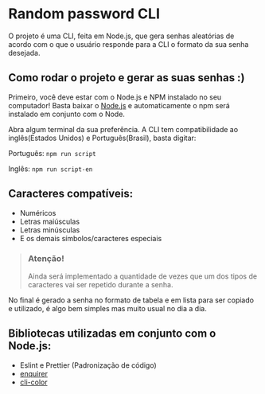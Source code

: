 # Random password CLI

O projeto é uma CLI, feita em Node.js, que gera senhas aleatórias de acordo com o que o usuário responde para a CLI o formato da sua senha desejada.

## Como rodar o projeto e gerar as suas senhas :)

Primeiro, você deve estar com o Node.js e NPM instalado no seu computador! Basta baixar o [Node.js](https://nodejs.org/pt) e automaticamente o npm será instalado em conjunto com o Node.

Abra algum terminal da sua preferência. A CLI tem compatibilidade ao inglês(Estados Unidos) e Português(Brasil), basta digitar:

Português: `npm run script`

Inglês: `npm run script-en`

## Caracteres compatíveis:

- Numéricos
- Letras maiúsculas
- Letras minúsculas
- E os demais símbolos/caracteres especiais

> ### Atenção!
>
> Ainda será implementado a quantidade de vezes que um dos tipos de caracteres vai ser repetido durante a senha.

No final é gerado a senha no formato de tabela e em lista para ser copiado e utilizado, é algo bem simples mas muito usual no dia a dia.

## Bibliotecas utilizadas em conjunto com o Node.js:

- Eslint e Prettier (Padronização de código)
- [enquirer](https://www.npmjs.com/package/enquirer)
- [cli-color](https://www.npmjs.com/package/cli-color)
